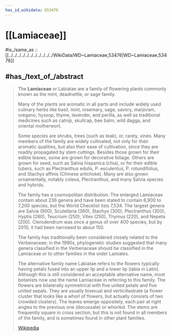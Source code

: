 ```yaml
---
has_id_wikidata: Q53476
---
```


# [[Lamiaceae]] 

#is_/same_as :: [[../../../../../../../../../../../WikiData/WD~Lamiaceae,53476|WD~Lamiaceae,53476]] 

## #has_/text_of_/abstract 

> The **Lamiaceae** or Labiatae are a family of flowering plants 
> commonly known as the mint, deadnettle, or sage family. 
> 
> Many of the plants are aromatic in all parts and include widely used culinary herbs like 
> basil, mint, rosemary, sage, savory, marjoram, oregano, hyssop, thyme, lavender, and perilla, 
> as well as traditional medicines such as catnip, skullcap, bee balm, wild dagga, 
> and oriental motherwort.
>
> Some species are shrubs, trees (such as teak), or, rarely, vines.  Many members of the family are widely cultivated, not only for their aromatic qualities, but also their ease of cultivation, since they are readily propagated by stem cuttings. Besides those grown for their edible leaves, some are grown for decorative foliage. Others are grown for seed, such as Salvia hispanica (chia), or for their edible tubers, such as Plectranthus edulis, P. esculentus, P. rotundifolius, and Stachys affinis (Chinese artichoke). Many are also grown ornamentally, notably coleus, Plectranthus, and many Salvia species and hybrids.
>
> The family has a cosmopolitan distribution. The enlarged Lamiaceae contain about 236 genera and have been stated to contain 6,900 to 7,200 species, but the World Checklist lists 7,534. The largest genera are Salvia (900), Scutellaria (360), Stachys (300), Plectranthus (300), Hyptis (280), Teucrium (250), Vitex (250), Thymus (220), and Nepeta (200). Clerodendrum was once a genus of over 400 species, but by 2010, it had been narrowed to about 150.
>
> The family has traditionally been considered closely related to the Verbenaceae;  in the 1990s, phylogenetic studies suggested that many genera classified in the Verbenaceae should be classified in the Lamiaceae or to other families in the order Lamiales.
>
> The alternative family name Labiatae refers to the flowers typically having petals fused into an upper lip and a lower lip (labia in Latin). Although this is still considered an acceptable alternative name, most botanists now use the name Lamiaceae in referring to this family. The flowers are bilaterally symmetrical with five united petals and five united sepals. They are usually bisexual and verticillastrate (a flower cluster that looks like a whorl of flowers, but actually consists of two crowded clusters). The leaves emerge oppositely, each pair at right angles to the previous one (decussate) or whorled. The stems are frequently square in cross section, but this is not found in all members of the family, and is sometimes found in other plant families.
>
> [Wikipedia](https://en.wikipedia.org/wiki/Lamiaceae) 

